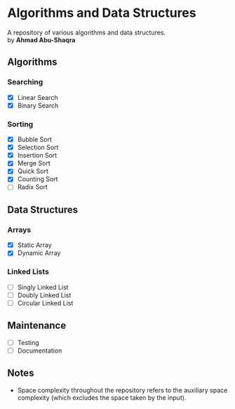 # Algorithms and Data Structures
A repository of various algorithms and data structures.\
by **Ahmad Abu-Shaqra**

## Algorithms
### Searching
- [x] Linear Search
- [x] Binary Search
### Sorting
- [x] Bubble Sort
- [x] Selection Sort
- [x] Insertion Sort
- [x] Merge Sort
- [x] Quick Sort
- [x] Counting Sort
- [ ] Radix Sort

## Data Structures
### Arrays
- [x] Static Array
- [x] Dynamic Array
### Linked Lists
- [ ] Singly Linked List
- [ ] Doubly Linked List
- [ ] Circular Linked List

## Maintenance
- [ ] Testing
- [ ] Documentation

## Notes
- Space complexity throughout the repository refers to the auxiliary space complexity (which excludes the space taken by the input).
